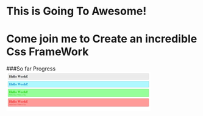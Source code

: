 
# This is Going To Awesome!
# Come join me to Create an incredible Css FrameWork

###So far Progress
<img src="images/capture.jpg" width="75%">

